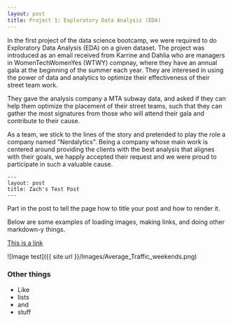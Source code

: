 ```yaml
---
layout: post
title: Project 1: Exploratory Data Analysis (EDA)
---
```


In the first project of the data science bootcamp, we were required to do Exploratory Data Analysis (EDA) on a given dataset. The project was introduced as an email received from Karrine and Dahlia who are managers in WomenTechWomenYes (WTWY) compnay, where they have an annual gala at the beginning of the summer each year. They are interesed in using the power of data and analytics to optimize their effectiveness of their street team work. 

They gave the analysis company a MTA subway data, and asked if they can help them optimize the placement of their street teams, such that they can gather the most signatures from those who will attend their gala and contribute to their cause.

As a team, we stick to the lines of the story and pretended to play the role a company named "Nerdalytics". Being a company whose main work is centered around providing the clients with the best analysis that alignes with their goals, we happly accepted their request and we were proud to participate in such a valuable cause.


```
---
layout: post
title: Zach's Test Post
---
```

Part in the post to tell the page how to title your post and how to render it.

Below are some examples of loading images, making links, and doing other
markdown-y things.


[This is a link](http://thisismetis.com)

![Image test]({{ site.url }}/Images/Average_Traffic_weekends.png)

### Other things
* Like
* lists
* and 
* stuff
